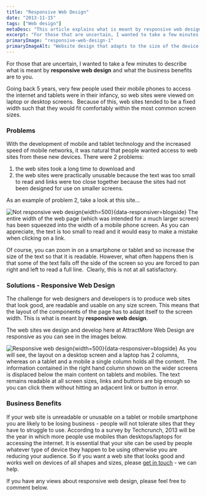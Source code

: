 ```yaml
---
title: "Responsive Web Design"
date: "2013-11-15"
tags: ["Web design"]
metaDesc: "This article explains what is meant by responsive web design, why it's important and what the business benefits are to you."
excerpt: "For those that are uncertain, I wanted to take a few minutes to describe what is meant by responsive web design and the significant business benefits that can be obtained."
primaryImage: "responsive-web-design-1"
primaryImageAlt: "Website design that adapts to the size of the device it's displayed on"
---
```


For those that are uncertain, I wanted to take a few minutes to describe what is meant by **responsive web design** and what the business benefits are to you.

Going back 5 years, very few people used their mobile phones to access the internet and tablets were in their infancy, so web sites were viewed on laptop or desktop screens.  Because of this, web sites tended to be a fixed width such that they would fit comfortably within the most common screen sizes.

### Problems
With the development of mobile and tablet technology and the increased speed of mobile networks, it was natural that people wanted access to web sites from these new devices. There were 2 problems:

1. the web sites took a long time to download and
2. the web sites were practically unusable because the text was too small to read and links were too close together because the sites had not been designed for use on smaller screens.

As an example of problem 2, take a look at this site…

![Not responsive web design](/optim/blog/not-responsive-web-design.jpg){width=500}{data-responsiver=blogside}
The entire width of the web page (which was intended for a much larger screen) has been squeezed into the width of a mobile phone screen. As you can appreciate, the text is too small to read and it would easy to make a mistake when clicking on a link.

Of course, you can zoom in on a smartphone or tablet and so increase the size of the text so that it is readable. However, what often happens then is that some of the text falls off the side of the screen so you are forced to pan right and left to read a full line.  Clearly, this is not at all satisfactory.

### Solutions - Responsive Web Design
The challenge for web designers and developers is to produce web sites that look good, are readable and usable on any size screen. This means that the layout of the components of the page has to adapt itself to the screen width. This is what is meant by **responsive web design**.

The web sites we design and develop here at AttractMore Web Design are responsive as you can see in the images below.

![Responsive web design](/optim/blog/responsive-web-design-1.jpg){width=500}{data-responsiver=blogside}
As you will see, the layout on a desktop screen and a laptop has 2 columns, whereas on a tablet and a mobile a single column holds all the content. The information contained in the right hand column shown on the wider screens is displaced below the main content on tablets and mobiles. The text remains readable at all screen sizes, links and buttons are big enough so you can click them without hitting an adjacent link or button in error.

### Business Benefits
If your web site is unreadable or unusable on a tablet or mobile smartphone you are likely to be losing business - people will not tolerate sites that they have to struggle to use. According to a survey by Techcrunch, 2013 will be the year in which more people use mobiles than desktops/laptops for accessing the internet. It is essential that your site can be used by people whatever type of device they happen to be using otherwise you are reducing your audience. So if you want a web site that looks good and works well on devices of all shapes and sizes, please [get in touch](/contact/ "Contact") - we can help.

If you have any views about responsive web design, please feel free to comment below.
